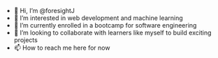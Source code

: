 - 👋 Hi, I’m @foresightJ
- 👀 I’m interested in web development and machine learning 
- 🌱 I’m currently enrolled in a bootcamp for software engineering 
- 💞️ I’m looking to collaborate with learners like myself to build exciting projects
- 📫 How to reach me here for now
 


<!---
foresightJ/foresightJ is a ✨ special ✨ repository because its `README.md` (this file) appears on your GitHub profile.
You can click the Preview link to take a look at your changes.
--->
